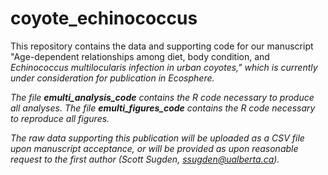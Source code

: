 # coyote_echinococcus
This repository contains the data and supporting code for our manuscript "Age-dependent relationships among diet, body condition, and <i>Echinococcus multilocularis infection in urban coyotes<i>," which is currently under consideration for publication in <i>Ecosphere<i>.

The file <b>emulti_analysis_code</b> contains the R code necessary to produce all analyses.
The file <b>emulti_figures_code</b> contains the R code necessary to reproduce all figures.

The raw data supporting this publication will be uploaded as a CSV file upon manuscript acceptance, or will be provided as upon reasonable request to the first author (Scott Sugden, ssugden@ualberta.ca).
